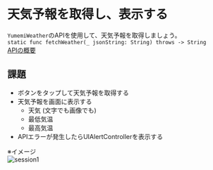 # 天気予報を取得し、表示する
`YumemiWeather`のAPIを使用して、天気予報を取得しましょう。  
`static func fetchWeather(_ jsonString: String) throws -> String`  
[APIの概要](Documentation/YumemiWeather.md)

## 課題
- ボタンをタップして天気予報を取得する
- 天気予報を画面に表示する
  - 天気 (文字でも画像でも)
  - 最低気温
  - 最高気温
- APIエラーが発生したらUIAlertControllerを表示する

※イメージ  
![session1](Images/session1.gif)